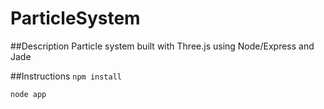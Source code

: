 ParticleSystem
==============

##Description
Particle system built with Three.js using Node/Express and Jade

##Instructions
`npm install`

`node app`


